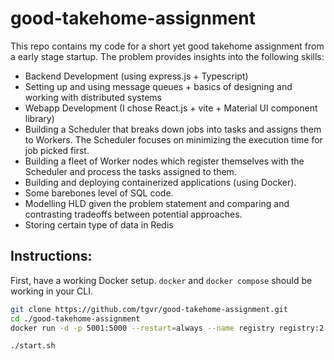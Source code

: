 # good-takehome-assignment

This repo contains my code for a short yet good takehome assignment from a early stage startup. The problem provides insights into the following skills:

- Backend Development (using express.js + Typescript)
- Setting up and using message queues + basics of designing and working with distributed systems
- Webapp Development (I chose React.js + vite + Material UI component library)
- Building a Scheduler that breaks down jobs into tasks and assigns them to Workers. The Scheduler focuses on minimizing the execution time for job picked first.
- Building a fleet of Worker nodes which register themselves with the Scheduler and process the tasks assigned to them.
- Building and deploying containerized applications (using Docker).
- Some barebones level of SQL code.
- Modelling HLD given the problem statement and comparing and contrasting tradeoffs between potential approaches.
- Storing certain type of data in Redis

## Instructions:

First, have a working Docker setup. `docker` and `docker compose` should be working in your CLI.

```bash
git clone https://github.com/tgvr/good-takehome-assignment.git
cd ./good-takehome-assignment
docker run -d -p 5001:5000 --restart=always --name registry registry:2

./start.sh
```
